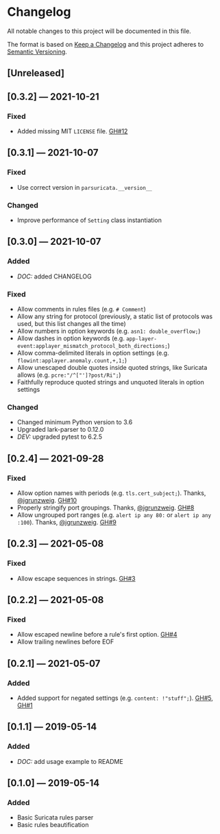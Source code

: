 # Changelog
All notable changes to this project will be documented in this file.

The format is based on [Keep a Changelog](http://keepachangelog.com/en/1.0.0/)
and this project adheres to [Semantic Versioning](http://semver.org/spec/v2.0.0.html).


## [Unreleased]


## [0.3.2] — 2021-10-21
### Fixed
 - Added missing MIT `LICENSE` file. [GH#12](https://github.com/theY4Kman/parsuricata/issues/12)


## [0.3.1] — 2021-10-07
### Fixed
 - Use correct version in `parsuricata.__version__`

### Changed
 - Improve performance of `Setting` class instantiation


## [0.3.0] — 2021-10-07
### Added
 - _DOC:_ added CHANGELOG

### Fixed
 - Allow comments in rules files (e.g. `# Comment`)
 - Allow any string for protocol (previously, a static list of protocols was used, but this list changes all the time)
 - Allow numbers in option keywords (e.g. `asn1: double_overflow;`)
 - Allow dashes in option keywords (e.g. `app-layer-event:applayer_mismatch_protocol_both_directions;`)
 - Allow comma-delimited literals in option settings (e.g. `flowint:applayer.anomaly.count,+,1;`)
 - Allow unescaped double quotes inside quoted strings, like Suricata allows (e.g. `pcre:"/^["']?post/Ri";`)
 - Faithfully reproduce quoted strings and unquoted literals in option settings

### Changed
 - Changed minimum Python version to 3.6
 - Upgraded lark-parser to 0.12.0
 - _DEV:_ upgraded pytest to 6.2.5


## [0.2.4] — 2021-09-28
### Fixed
 - Allow option names with periods (e.g. `tls.cert_subject;`). Thanks, [@jgrunzweig](https://github.com/jgrunzweig). [GH#10](https://github.com/theY4Kman/parsuricata/issues/10)
 - Properly stringify port groupings. Thanks, [@jgrunzweig](https://github.com/jgrunzweig). [GH#8](https://github.com/theY4Kman/parsuricata/issues/8)
 - Allow ungrouped port ranges (e.g. `alert ip any 80:` or `alert ip any :100`). Thanks, [@jgrunzweig](https://github.com/jgrunzweig). [GH#9](https://github.com/theY4Kman/parsuricata/issues/9)


## [0.2.3] — 2021-05-08
### Fixed
 - Allow escape sequences in strings. [GH#3](https://github.com/theY4Kman/parsuricata/issues/3)


## [0.2.2] — 2021-05-08
### Fixed
 - Allow escaped newline before a rule's first option. [GH#4](https://github.com/theY4Kman/parsuricata/issues/4)
 - Allow trailing newlines before EOF


## [0.2.1] — 2021-05-07
### Added
 - Added support for negated settings (e.g. `content: !"stuff";`). [GH#5](https://github.com/theY4Kman/parsuricata/issues/5), [GH#1](https://github.com/theY4Kman/parsuricata/issues/1)


## [0.1.1] — 2019-05-14
### Added
 - _DOC:_ add usage example to README


## [0.1.0] — 2019-05-14
### Added
 - Basic Suricata rules parser
 - Basic rules beautification
